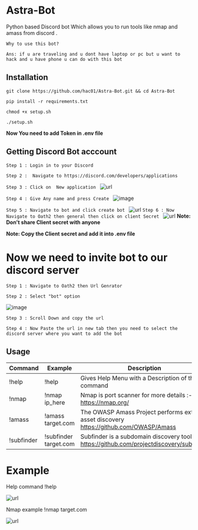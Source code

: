 # Astra-Bot
Python based Discord bot Which allows you to run tools like nmap and amass from discord .

```
Why to use this bot?

Ans: if u are traveling and u dont have laptop or pc but u want to hack and u have phone u can do with this bot 
``` 


## Installation
```git clone https://github.com/hac01/Astra-Bot.git && cd Astra-Bot ```

```pip install -r requirements.txt ```

```chmod +x setup.sh```

```./setup.sh```


**Now You need to add Token in .env file**

## Getting Discord Bot acccount 
```Step 1 : Login in to your Discord ```

```Step 2 :  Navigate to https://discord.com/developers/applications ```

```Step 3 : Click on  New application ```
![url](https://github.com/hac01/Astra-Bot/blob/main/img/new_app_discord_github_astra_bot_readme.jpg)

```Step 4 : Give Any name and press Create ```
![image](https://user-images.githubusercontent.com/70646122/173553851-ff2dba94-050c-45af-863d-0a4a5b4a4e46.png)

```Step 5 : Navigate to bot and click create bot ```
![url](https://github.com/hac01/Astra-Bot/blob/main/img/bot_astra_create_github.jpg)
```Step 6 : Now Navigate to Oath2 then general then click on client Secret ``` 
![url](https://github.com/hac01/Astra-Bot/blob/main/img/oath2_secret_discord_astra_doc.jpg)
**Note: Don't share Client secret with anyone**

**Note: Copy the Client secret and add it into .env file**

# Now we need to invite bot to our discord server

```Step 1 : Navigate to Oath2 then Url Genrator ```

```Step 2 : Select "bot" option ```

![image](https://user-images.githubusercontent.com/70646122/173557366-d274e04c-e9b9-44f7-8cb4-1cb38c956d0d.png)

```Step 3 : Scroll Down and copy the url  ```

```Step 4 : Now Paste the url in new tab then you need to select the discord server where you want to add the bot ```

## Usage
Command     |Example                | Description
------------|-----------------------|--------------
!help       | !help                 |Gives Help Menu with a Description of that command
!nmap       | !nmap ip_here         |Nmap is port scanner for more details :- https://nmap.org/ 
!amass      | !amass target.com     |The OWASP Amass Project performs external asset discovery https://github.com/OWASP/Amass
!subfinder  |!subfinder target.com  |Subfinder is a subdomain discovery tool https://github.com/projectdiscovery/subfinder 

# Example 
Help command !help


![url](https://github.com/hac01/Astra-Bot/blob/main/img/astra_bot_help_command.png)

Nmap example !nmap target.com

![url](https://github.com/hac01/Astra-Bot/blob/main/img/nmap_astra_bot.png)

